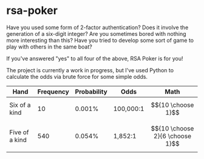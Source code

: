 # rsa-poker
Have you used some form of 2-factor authentication?  Does it involve the generation of a six-digit integer? Are you sometimes bored with nothing more interesting than this?  Have you tried to develop some sort of game to play with others in the same boat?

If you've answered "yes" to all four of the above, RSA Poker is for you!  

The project is currently a work in progress, but I've used Python to calculate the odds via brute force for some simple odds.  

| Hand | Frequency | Probability | Odds | Math
|---|---|---|---|---|
| Six of a kind | 10 | 0.001% | 100,000:1 | $${10 \choose 1}$$ |
| Five of a kind | 540 | 0.054% | 1,852:1 | $${10 \choose 2}{6 \choose 1}$$ |
<!--stackedit_data:
eyJoaXN0b3J5IjpbLTE4NTc0MTI1MDksLTE1NzczMDU4NDUsLT
I1MzkyMTA0NSwtMTYzMTc1MjI4NSwtMTg3MTIwMDQ0NiwxMjA2
ODI4MjY1XX0=
-->